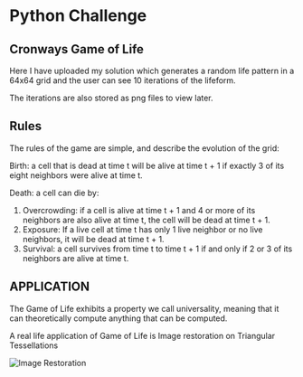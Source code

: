 # Python Challenge

## Cronways Game of Life

Here I have uploaded my solution which generates a random life pattern in a 64x64 grid and the user can see 10 iterations of the lifeform.

The iterations are also stored as png files to view later.


## Rules

The rules of the game are simple, and describe the evolution of the
grid:

Birth: a cell that is dead at time t will be alive at time t + 1
if exactly 3 of its eight neighbors were alive at time t.

Death: a cell can die by:

1.  Overcrowding: if a cell is alive at time t + 1 and 4 or more of
its neighbors are also alive at time t, the cell will be dead at
time t + 1.
2. Exposure: If a live cell at time t has only 1 live neighbor or no
live neighbors, it will be dead at time t + 1.
3. Survival: a cell survives from time t to time t + 1 if and only
if 2 or 3 of its neighbors are alive at time t.

## APPLICATION

The Game of Life exhibits a property we call universality, meaning that
it can theoretically compute anything that can be computed.

A real life application of Game of Life is Image restoration on Triangular Tessellations

![Image Restoration](link-to-image)

